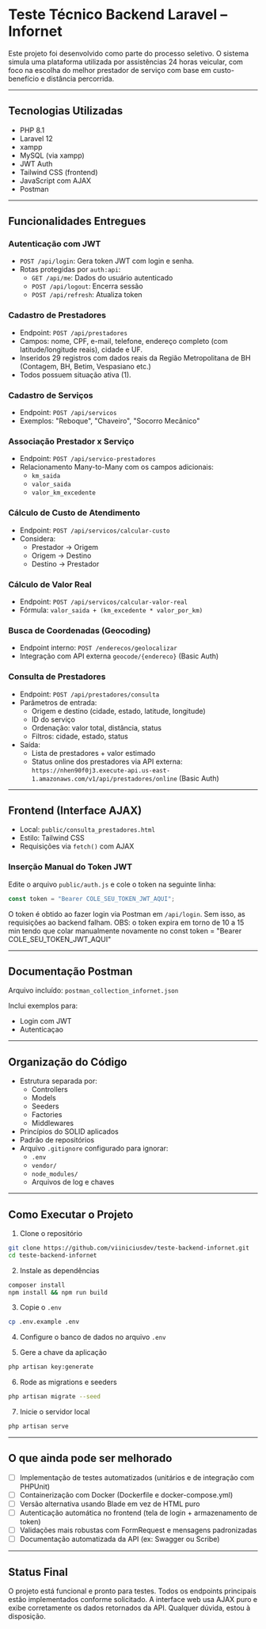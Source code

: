 # Teste Técnico Backend Laravel – Infornet

Este projeto foi desenvolvido como parte do processo seletivo. O sistema simula uma plataforma utilizada por assistências 24 horas veicular, com foco na escolha do melhor prestador de serviço com base em custo-benefício e distância percorrida.

---

## Tecnologias Utilizadas

- PHP 8.1
- Laravel 12
- xampp 
- MySQL (via xampp)
- JWT Auth
- Tailwind CSS (frontend)
- JavaScript com AJAX
- Postman

---

## Funcionalidades Entregues

### Autenticação com JWT

- `POST /api/login`: Gera token JWT com login e senha.
- Rotas protegidas por `auth:api`:
  - `GET /api/me`: Dados do usuário autenticado
  - `POST /api/logout`: Encerra sessão
  - `POST /api/refresh`: Atualiza token

### Cadastro de Prestadores

- Endpoint: `POST /api/prestadores`
- Campos: nome, CPF, e-mail, telefone, endereço completo (com latitude/longitude reais), cidade e UF.
- Inseridos 29 registros com dados reais da Região Metropolitana de BH (Contagem, BH, Betim, Vespasiano etc.)
- Todos possuem situação ativa (1).

### Cadastro de Serviços

- Endpoint: `POST /api/servicos`
- Exemplos: "Reboque", "Chaveiro", "Socorro Mecânico"

### Associação Prestador x Serviço

- Endpoint: `POST /api/servico-prestadores`
- Relacionamento Many-to-Many com os campos adicionais:
  - `km_saida`
  - `valor_saida`
  - `valor_km_excedente`

### Cálculo de Custo de Atendimento

- Endpoint: `POST /api/servicos/calcular-custo`
- Considera:
  - Prestador → Origem
  - Origem → Destino
  - Destino → Prestador

### Cálculo de Valor Real

- Endpoint: `POST /api/servicos/calcular-valor-real`
- Fórmula: `valor_saida + (km_excedente * valor_por_km)`

### Busca de Coordenadas (Geocoding)

- Endpoint interno: `POST /enderecos/geolocalizar`
- Integração com API externa `geocode/{endereco}` (Basic Auth)

### Consulta de Prestadores

- Endpoint: `POST /api/prestadores/consulta`
- Parâmetros de entrada:
  - Origem e destino (cidade, estado, latitude, longitude)
  - ID do serviço
  - Ordenação: valor total, distância, status
  - Filtros: cidade, estado, status
- Saída:
  - Lista de prestadores + valor estimado
  - Status online dos prestadores via API externa:
    `https://nhen90f0j3.execute-api.us-east-1.amazonaws.com/v1/api/prestadores/online` (Basic Auth)

---

## Frontend (Interface AJAX)

- Local: `public/consulta_prestadores.html`
- Estilo: Tailwind CSS
- Requisições via `fetch()` com AJAX

### Inserção Manual do Token JWT

Edite o arquivo `public/auth.js` e cole o token na seguinte linha:

```js
const token = "Bearer COLE_SEU_TOKEN_JWT_AQUI";
```

O token é obtido ao fazer login via Postman em `/api/login`. Sem isso, as requisições ao backend falham.
OBS: o token expira em torno de 10 a 15 min tendo que colar manualmente novamente no const token = "Bearer COLE_SEU_TOKEN_JWT_AQUI"

---

## Documentação Postman

Arquivo incluído: `postman_collection_infornet.json`

Inclui exemplos para:

- Login com JWT
- Autenticaçao

---

## Organização do Código

- Estrutura separada por:
  - Controllers
  - Models
  - Seeders
  - Factories
  - Middlewares
- Princípios do SOLID aplicados
- Padrão de repositórios
- Arquivo `.gitignore` configurado para ignorar:
  - `.env`
  - `vendor/`
  - `node_modules/`
  - Arquivos de log e chaves

---

## Como Executar o Projeto

1. Clone o repositório

```bash
git clone https://github.com/viiniciusdev/teste-backend-infornet.git
cd teste-backend-infornet
```

2. Instale as dependências

```bash
composer install
npm install && npm run build
```

3. Copie o `.env`

```bash
cp .env.example .env
```

4. Configure o banco de dados no arquivo `.env`

5. Gere a chave da aplicação

```bash
php artisan key:generate
```

6. Rode as migrations e seeders

```bash
php artisan migrate --seed
```

7. Inicie o servidor local

```bash
php artisan serve
```

---

## O que ainda pode ser melhorado

- [ ] Implementação de testes automatizados (unitários e de integração com PHPUnit)
- [ ] Containerização com Docker (Dockerfile e docker-compose.yml)
- [ ] Versão alternativa usando Blade em vez de HTML puro
- [ ] Autenticação automática no frontend (tela de login + armazenamento de token)
- [ ] Validações mais robustas com FormRequest e mensagens padronizadas
- [ ] Documentação automatizada da API (ex: Swagger ou Scribe)

---

## Status Final

O projeto está funcional e pronto para testes. Todos os endpoints principais estão implementados conforme solicitado. A interface web usa AJAX puro e exibe corretamente os dados retornados da API. Qualquer dúvida, estou à disposição.
